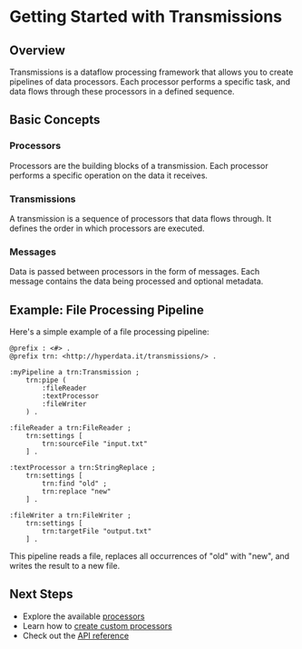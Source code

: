 # Getting Started with Transmissions

## Overview

Transmissions is a dataflow processing framework that allows you to create pipelines of data processors. Each processor performs a specific task, and data flows through these processors in a defined sequence.

## Basic Concepts

### Processors
Processors are the building blocks of a transmission. Each processor performs a specific operation on the data it receives.

### Transmissions
A transmission is a sequence of processors that data flows through. It defines the order in which processors are executed.

### Messages
Data is passed between processors in the form of messages. Each message contains the data being processed and optional metadata.

## Example: File Processing Pipeline

Here's a simple example of a file processing pipeline:

```turtle
@prefix : <#> .
@prefix trn: <http://hyperdata.it/transmissions/> .

:myPipeline a trn:Transmission ;
    trn:pipe (
        :fileReader
        :textProcessor
        :fileWriter
    ) .

:fileReader a trn:FileReader ;
    trn:settings [
        trn:sourceFile "input.txt"
    ] .

:textProcessor a trn:StringReplace ;
    trn:settings [
        trn:find "old" ;
        trn:replace "new"
    ] .

:fileWriter a trn:FileWriter ;
    trn:settings [
        trn:targetFile "output.txt"
    ] .
```

This pipeline reads a file, replaces all occurrences of "old" with "new", and writes the result to a new file.

## Next Steps

- Explore the available [processors](module-Transmissions.Processors.html)
- Learn how to [create custom processors](tutorial-creating-processors.html)
- Check out the [API reference](module-Transmissions.html)
